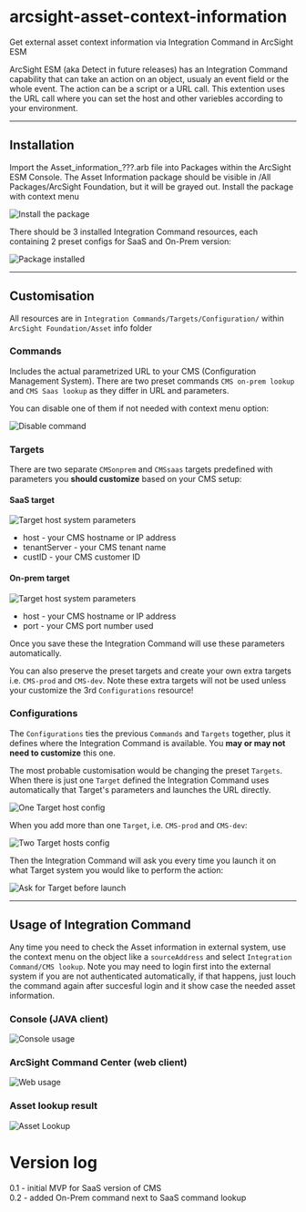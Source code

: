 # arcsight-asset-context-information
Get external asset context information via Integration Command in ArcSight ESM

ArcSight ESM (aka Detect in future releases) has an Integration Command capability that can take an action on an object, usualy an event field or the whole event. The action can be a script or a URL call. This extention uses the URL call where you can set the host and other variebles according to your environment.

---
## Installation
Import the Asset_information_???.arb file into Packages within the ArcSight ESM Console. The Asset Information package should be visible in /All Packages/ArcSight Foundation, but it will be grayed out.
Install the package with context menu

![Install the package](/images/Install_package.png)

There should be 3 installed Integration Command resources, each containing 2 preset configs for SaaS and On-Prem version:

![Package installed](/images/Asset-info-package.png)

---
## Customisation
All resources are in `Integration Commands/Targets/Configuration/` within `ArcSight Foundation/Asset` info folder

### Commands
Includes the actual parametrized URL to your CMS (Configuration Management System). There are two preset commands `CMS on-prem lookup` and `CMS Saas lookup` as they differ in URL and parameters.

You can disable one of them if not needed with context menu option:

![Disable command](/images/disable-command.png)


### Targets
There are two separate `CMSonprem` and `CMSsaas` targets predefined with parameters you **should customize** based on your CMS setup:

#### SaaS target
![Target host system parameters](/images/Target_customisation.png)

* host - your CMS hostname or IP address
* tenantServer - your CMS tenant name
* custID - your CMS customer ID

#### On-prem target
![Target host system parameters](/images/CMS-onprem-target.png)

* host - your CMS hostname or IP address
* port - your CMS port number used

Once you save these the Integration Command will use these parameters automatically.

You can also preserve the preset targets and create your own extra targets i.e. `CMS-prod` and `CMS-dev`. Note these extra targets will not be used unless your customize the 3rd `Configurations` resource!

### Configurations
The `Configurations` ties the previous `Commands` and `Targets` together, plus it defines where the Integration Command is available. You **may or may not need to customize** this one.

The most probable customisation would be changing the preset `Targets`. When there is just one `Target` defined the Integration Command uses automatically that Target's parameters and launches the URL directly.

![One Target host config](/images/One_target_config.png)

When you add more than one `Target`, i.e. `CMS-prod` and `CMS-dev`:

![Two Target hosts config](/images/Two_targets_config.png)

Then the Integration Command will ask you every time you launch it on what Target system you would like to perform the action:

![Ask for Target before launch](/images/Ask_target_before_launch.png)

---
## Usage of Integration Command
Any time you need to check the Asset information in external system, use the context menu on the object like a `sourceAddress` and select `Integration Command/CMS lookup`. Note you may need to login first into the external system if you are not authenticated automatically, if that happens, just louch the command again after succesful login and it show case the needed asset information.

### Console (JAVA client)
![Console usage](/images/Integration_Command_usage.png)

### ArcSight Command Center (web client)
![Web usage](/images/Integration_Command_usage_web.png)

### Asset lookup result
![Asset Lookup](/images/CMS_lookup_result.png)


# Version log
0.1 - initial MVP for SaaS version of CMS  
0.2 - added On-Prem command next to SaaS command lookup  


